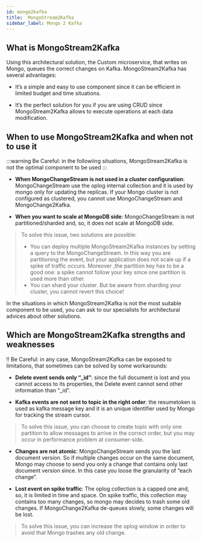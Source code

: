```yaml
---
id: mongo2kafka
title:  MongoStream2Kafka
sidebar_label: Mongo 2 Kafka
---
```

## What is MongoStream2Kafka

Using this architectural solution, the Custom microservice, that writes on Mongo, queues the correct changes on Kafka.
MongoStream2Kafka has several advantages:

* It’s a simple and easy to use component since it can be efficient in limited budget and time situations.

* It’s the perfect solution for you if you are using CRUD since MongoStream2Kafka allows to execute operations at each data modification.

## When to use MongoStream2Kafka and when not to use it

:::warning
Be Careful: in the followiing situations, MongoStream2Kafka is not the optimal component to be used
:::

* **When MongoChangeStream is not used in a cluster configuration**: MongoChangeStream use the oplog internal collection and it is used by mongo only for updating the replicas. If your Mongo cluster is not configured as clustered, you cannot use MongoChangeStream and MongoChange2Kafka.

* **When you want to scale at MongoDB side**: MongoChangeStream is not partitioned/sharded and, so, it does not scale at MongoDB side.

 > To solve this issue, two solutions are possible:
 >
 > - You can deploy multiple MongoStream2Kafka instances by setting a query to the MongoChangeStream. In this way you are partitioning the event, but your application does not scale up if a spike of traffic occurs. Moreover ,the partition key has to be a good one: a spike cannot follow your key since one partition is used more than other.
 > - You can shard your cluster. But be aware from sharding your cluster, you cannot revert this choice!

In the situations in which MongoStream2Kafka is not the most suitable component to be used, you can ask to our specialists for architectural advices about other solutions.

## Which are MongoStream2Kafka strengths and weaknesses

!! Be Careful: in any case, MongoStream2Kafka can be exposed to limitations, that sometimes can be solved by some workarounds:

* **Delete event sends only “_id”**: since the full document is lost and you cannot access to its properties, the Delete event cannot send other information than “_id”.

* **Kafka events are not sent to topic in the right order**: the resumetoken is used as kafka message key and it is an unique identifier used by Mongo for tracking the stream cursor.

 > To solve this issue, you can choose to create topic with only one partition to allow messages to arrive in the correct order, but you may occur in performance problem at consumer-side.

* **Changes are not atomic**: MongoChangeStream sends you the last document version. So if multiple changes occur on the same document, Mongo may choose to send you only a change that contains only last document version since. In this case you loose the granularity of “each change”.

* **Lost event on spike traffic**: The oplog collection is a capped one and, so, it is limited in time and space. On spike traffic, this collection may contains too many changes, so mongo may decides to trash some old changes. If MongoChange2Kafka de-queues slowly, some changes will be lost.

 > To solve this issue, you can increase the oplog window in order to avoid that Mongo trashes any old change.
